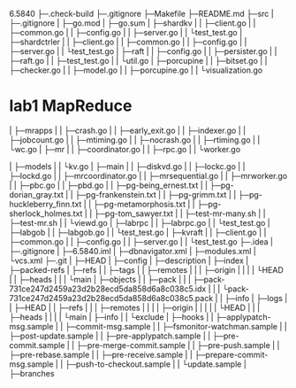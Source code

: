 6.5840
├─.check-build
├─.gitignore
├─Makefile
├─README.md
├─src
|  ├─.gitignore
|  ├─go.mod
|  ├─go.sum
|  ├─shardkv
|  |    ├─client.go
|  |    ├─common.go
|  |    ├─config.go
|  |    ├─server.go
|  |    └test_test.go
|  ├─shardctrler
|  |      ├─client.go
|  |      ├─common.go
|  |      ├─config.go
|  |      ├─server.go
|  |      └test_test.go
|  ├─raft
|  |  ├─config.go
|  |  ├─persister.go
|  |  ├─raft.go
|  |  ├─test_test.go
|  |  └util.go
|  ├─porcupine
|  |     ├─bitset.go
|  |     ├─checker.go
|  |     ├─model.go
|  |     ├─porcupine.go
|  |     └visualization.go
# lab1 MapReduce
|  ├─mrapps
|  |   ├─crash.go
|  |   ├─early_exit.go
|  |   ├─indexer.go
|  |   ├─jobcount.go
|  |   ├─mtiming.go
|  |   ├─nocrash.go
|  |   ├─rtiming.go
|  |   └wc.go
|  ├─mr
|  | ├─coordinator.go
|  | ├─rpc.go
|  | └worker.go

|  ├─models
|  |   └kv.go
|  ├─main
|  |  ├─diskvd.go
|  |  ├─lockc.go
|  |  ├─lockd.go
|  |  ├─mrcoordinator.go
|  |  ├─mrsequential.go
|  |  ├─mrworker.go
|  |  ├─pbc.go
|  |  ├─pbd.go
|  |  ├─pg-being_ernest.txt
|  |  ├─pg-dorian_gray.txt
|  |  ├─pg-frankenstein.txt
|  |  ├─pg-grimm.txt
|  |  ├─pg-huckleberry_finn.txt
|  |  ├─pg-metamorphosis.txt
|  |  ├─pg-sherlock_holmes.txt
|  |  ├─pg-tom_sawyer.txt
|  |  ├─test-mr-many.sh
|  |  ├─test-mr.sh
|  |  └viewd.go
|  ├─labrpc
|  |   ├─labrpc.go
|  |   └test_test.go
|  ├─labgob
|  |   ├─labgob.go
|  |   └test_test.go
|  ├─kvraft
|  |   ├─client.go
|  |   ├─common.go
|  |   ├─config.go
|  |   ├─server.go
|  |   └test_test.go
├─.idea
|   ├─.gitignore
|   ├─6.5840.iml
|   ├─dbnavigator.xml
|   ├─modules.xml
|   └vcs.xml
├─.git
|  ├─HEAD
|  ├─config
|  ├─description
|  ├─index
|  ├─packed-refs
|  ├─refs
|  |  ├─tags
|  |  ├─remotes
|  |  |    ├─origin
|  |  |    |   └HEAD
|  |  ├─heads
|  |  |   └main
|  ├─objects
|  |    ├─pack
|  |    |  ├─pack-731ce247d2459a23d2b28ecd5da858d6a8c038c5.idx
|  |    |  └pack-731ce247d2459a23d2b28ecd5da858d6a8c038c5.pack
|  |    ├─info
|  ├─logs
|  |  ├─HEAD
|  |  ├─refs
|  |  |  ├─remotes
|  |  |  |    ├─origin
|  |  |  |    |   └HEAD
|  |  |  ├─heads
|  |  |  |   └main
|  ├─info
|  |  └exclude
|  ├─hooks
|  |   ├─applypatch-msg.sample
|  |   ├─commit-msg.sample
|  |   ├─fsmonitor-watchman.sample
|  |   ├─post-update.sample
|  |   ├─pre-applypatch.sample
|  |   ├─pre-commit.sample
|  |   ├─pre-merge-commit.sample
|  |   ├─pre-push.sample
|  |   ├─pre-rebase.sample
|  |   ├─pre-receive.sample
|  |   ├─prepare-commit-msg.sample
|  |   ├─push-to-checkout.sample
|  |   └update.sample
|  ├─branches